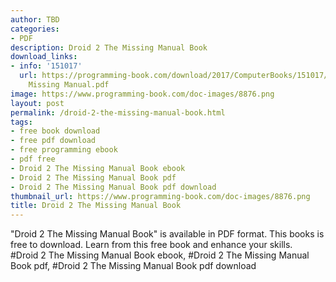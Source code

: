 ```yaml
---
author: TBD
categories:
- PDF
description: Droid 2 The Missing Manual Book
download_links:
- info: '151017'
  url: https://programming-book.com/download/2017/ComputerBooks/151017/Droid 2 The
    Missing Manual.pdf
image: https://www.programming-book.com/doc-images/8876.png
layout: post
permalink: /droid-2-the-missing-manual-book.html
tags:
- free book download
- free pdf download
- free programming ebook
- pdf free
- Droid 2 The Missing Manual Book ebook
- Droid 2 The Missing Manual Book pdf
- Droid 2 The Missing Manual Book pdf download
thumbnail_url: https://www.programming-book.com/doc-images/8876.png
title: Droid 2 The Missing Manual Book
---
```


 
<div class="item-desc text-justify">
  "Droid 2 The Missing Manual Book" is available in PDF format. This books is free to download. Learn from this free book and enhance your skills.
  <br>
  #Droid 2 The Missing Manual Book ebook, #Droid 2 The Missing Manual Book pdf, #Droid 2 The Missing Manual Book pdf download
</div>